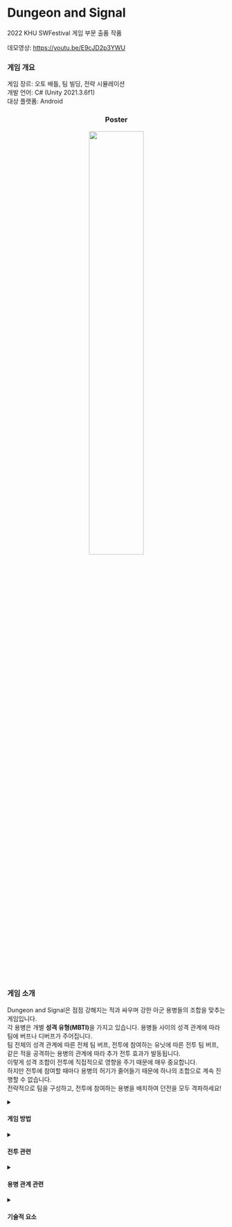 # Dungeon and Signal
2022 KHU SWFestival 게임 부문 출품 작품   
   
데모영상: https://youtu.be/E9cJD2p3YWU

### 게임 개요
게임 장르: 오토 배틀, 팀 빌딩, 전략 시뮬레이션   
개발 언어: C# (Unity 2021.3.6f1)   
대상 플랫폼: Android   


<h3> <p align="center">Poster </p></h3>

<p align="center">
<img src="https://user-images.githubusercontent.com/99636089/202706444-ad42af45-a181-4e84-9f29-e99c4dc2014b.png" width = "50%" height="50%"></p>

### 게임 소개
Dungeon and Signal은 점점 강해지는 적과 싸우며 강한 아군 용병들의 조합을 맞추는 게임입니다.   
각 용병은 개별 <b>성격 유형(MBTI)</b>을 가지고 있습니다. 용병들 사이의 성격 관계에 따라 팀에 버프나 디버프가 주어집니다.    
팀 전체의 성격 관계에 따른 전체 팀 버프, 전투에 참여하는 유닛에 따른 전투 팀 버프, 같은 적을 공격하는 용병의 관계에 따라 추가 전투 효과가 발동됩니다.   
이렇게 성격 조합이 전투에 직접적으로 영향을 주기 때문에 매우 중요합니다.   
하지만 전투에 참여할 때마다 용병의 허기가 줄어들기 때문에 하나의 조합으로 계속 진행할 수 없습니다.   
전략적으로 팀을 구성하고, 전투에 참여하는 용병을 배치하여 던전을 모두 격파하세요!   



<details>
<summary><h4>게임 방법</h4></summary>
게임 시작시 원하는 용병을 선택하고, 본인 이름과 MBTI를 입력한다.   

맵에서 이동할 위치를 선택한다.   

맵은 총 3스테이지로 구성되어있으며, 점점 강한 적을 상대하여야 한다.   
<p align="center">
<h3> 해골 도시 > 죽음의 도시 > 고대 도시   <h3>
각 스테이지 보스   

<img src="https://user-images.githubusercontent.com/99636089/203457524-cfbdf4d9-cd0d-47fa-845d-8a3ad00b1155.png" width = "50%" height="50%">

<img src="https://user-images.githubusercontent.com/99636089/203457555-ce0d3f89-4f19-4ab7-a747-d78773b8a2d9.png" width = "50%" height="50%">

<img src="https://user-images.githubusercontent.com/99636089/203457580-312ac5b3-3100-4f66-bfcc-0e559d643e8a.png" width = "50%" height="50%">

 </p>

맵의 장소는 총 5가지로 구분된다.
- 숲 지역   
![image](https://user-images.githubusercontent.com/99636089/203456659-16caf1d3-7214-4a6f-80d9-f016c286fe29.png)   
   일반 적이 출현한다.   
   
- 동굴 지역   
![image](https://user-images.githubusercontent.com/99636089/203456700-9502ac6b-564f-4623-b3a3-6a9e8a4a0c7c.png)   
   강한 적이 출현한다.   

- 이벤트 지역   
![image](https://user-images.githubusercontent.com/99636089/203456677-ff966a34-8c04-483a-b188-1ab06d31e4f3.png)   
   장비 사거나 아군을 회복시키는 것과 같은 이벤트 발생한다.   
   질문 이벤트의 경우, 대답과 아군 MBTI에 따라 능력치가 변화한다.   

- 마을 지역   
![image](https://user-images.githubusercontent.com/99636089/203456785-1aab9837-5742-464b-8912-a055ea876bb0.png)   
   상점, 여관, 길드가 존재한다.    
   - 상점에서는 돈을 지불하고 장비를 살 수 있다.   
   - 여관에서는 돈을 지불하고 아군 용병의 허기를 채우거나, 체력을 회복시킬 수 있다.   
   - 길드에서는 돈을 지불하고 새로운 용병을 고요할 수 있다.   

- 보스 지역   
![image](https://user-images.githubusercontent.com/99636089/203456824-2a9ce976-438f-4fa0-a947-b674e0928d22.png)   
   매 스테이지 마지막에는 보스 지역이 존재하며, 해당 지역을 클리어해야만 다음 스테이지로 넘어갈 수 있다.   
</details>

<details>
<summary><h4>전투 관련</h4></summary>

전투 지역에 들어갈 경우, 전투 준비 > 전투 > 전투 결과 순으로 진행이 된다.   
- 전투 준비   
   적 유닛을 보고, 전략적으로 아군 용병을 배치해야 한다.   
   이때 배치하는 용병의 MBTI에 따라 적용되는 팀 효과가 달라진다.   
   전투에 참여하는 용병들은 10의 허기가 소모된다.   
   
- 전투   
   전투 시작 버튼을 누를 경우, 전투가 시작된다.   
   전투는 자동으로 진행되며, 각 캐릭터 들은 마나가 가득찰 경우 고유의 스킬을 사용한다.   
   MBTI 관계에 따라 같은 적을 공격할 경우, 추가 공격이 적용되는 것과 같은 버프가 적용된다.   
   
- 전투 결과   
   모든 적을 처치하거나 아군 용병이 전멸당하면, 전투가 종료된다.    
   모든 적을 처치할 경우, 처치한 적에 따라 돈이 주어진다.   
   모든 아군이 처치당할 경우, 해당 지역을 다시 도전해야 하며, 더 이상 싸울 용병이 없을 경우 게임이 종료된다.   
   ![image](https://user-images.githubusercontent.com/99636089/203456643-ea661857-1c33-4fe8-9141-3f64d81271da.png)   

   전투에서 잃은 체력은 유지된다.    

</details>

<details>
<summary><h4>용병 관계 관련</h4></summary> 
용병은 매 게임마다 MBTI가 정해진다.    
MBTI는 다음과 같이 3가지 요소에 적용된다.   

1. 팀 관계 랭크   

![image](https://user-images.githubusercontent.com/99636089/203456308-e3810b84-f911-4c2b-a789-e68e64e373e7.png)   

용병 사이 관계를 아래 시너지 표에 따라 팀 랭크 포인트가 정해진다.   

![image](https://user-images.githubusercontent.com/99636089/203456395-49b0de9f-a90b-4bdc-8291-2602a2ccf875.png)   

팀 랭크에 따라 전투 시 다음과 같은 추가 효과가 부여된다.   

![image](https://user-images.githubusercontent.com/99636089/203456452-c4817afa-6125-4eef-bde1-e7766b1bcc6c.png)   


2. 전투 팀 효과   
![image](https://user-images.githubusercontent.com/99636089/203456864-30efc168-ba3a-438e-bdd8-da4f167e9bad.png)   
해당 전투에 참여하는 용병에 따라 적용되는 팀 버프가 변화한다.   

3. 전투 시너지   
전투에서 관계가 좋은/나쁜 용병끼리 같은 적을 공격할 경우, 시너지 효과가 발동한다.    
![image](https://user-images.githubusercontent.com/99636089/203456578-d6de58cb-c259-4e49-9ecd-3a1008bb11b3.png)   


</details>

<details>
<summary><h4>기술적 요소</h4></summary>
1. [BT구현] 유니티에서 효율적인 전투 AI 구현을 위한, Behavior Tree 기능 구현.
<p align="center">
<img src="https://user-images.githubusercontent.com/99636089/202720097-54eb088f-2713-45e7-b23a-31a2e835be27.png"> </p>

2. [전투 시스템] 전투 맵의 경우 노드 단위로 구분하여, 가까운 적 탐색, 이동, 전투 시스템 구현.
<p align="center">
<img src="https://user-images.githubusercontent.com/99636089/202709877-f14688b1-0fe0-486c-978a-21342bd0b362.gif" width = "50%" height="50%"></p>

3. [절차적 맵 생성] 새 게임 시작 혹은 다음 스테이지로 넘어갈 경우, 알고리즘에 따라 절차적 지도 생성.
<img src="https://user-images.githubusercontent.com/99636089/202722466-7c79d658-bb43-4a8d-a408-7b6e9a5f9314.png">
<img src="https://user-images.githubusercontent.com/99636089/202722473-dd9c8c9c-4343-4184-ba10-50b591884dec.png">

4. 데이터 세이브&로드

5. 로그 시스템   
전투 시 발생하는 스킬이나 적 처치와 같은 기록은 전투 중 로그로 기록됨.   
![image](https://user-images.githubusercontent.com/99636089/203457335-c5b5237e-c71e-4fef-b2e7-3dbd2df91f48.png)   


</details>

